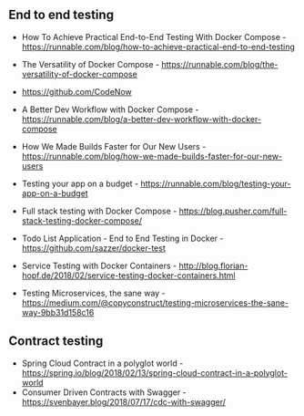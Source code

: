 ## End to end testing
* How To Achieve Practical End-to-End Testing With Docker Compose - https://runnable.com/blog/how-to-achieve-practical-end-to-end-testing

* The Versatility of Docker Compose - https://runnable.com/blog/the-versatility-of-docker-compose
* https://github.com/CodeNow
* A Better Dev Workflow with Docker Compose - https://runnable.com/blog/a-better-dev-workflow-with-docker-compose
* How We Made Builds Faster for Our New Users - https://runnable.com/blog/how-we-made-builds-faster-for-our-new-users
* Testing your app on a budget - https://runnable.com/blog/testing-your-app-on-a-budget

* Full stack testing with Docker Compose - https://blog.pusher.com/full-stack-testing-docker-compose/
* Todo List Application - End to End Testing in Docker - https://github.com/sazzer/docker-test

* Service Testing with Docker Containers - http://blog.florian-hopf.de/2018/02/service-testing-docker-containers.html 

* Testing Microservices, the sane way - https://medium.com/@copyconstruct/testing-microservices-the-sane-way-9bb31d158c16


## Contract testing
* Spring Cloud Contract in a polyglot world - https://spring.io/blog/2018/02/13/spring-cloud-contract-in-a-polyglot-world
* Consumer Driven Contracts with Swagger - https://svenbayer.blog/2018/07/17/cdc-with-swagger/

